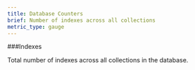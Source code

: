 ```yaml
---
title: Database Counters 
brief: Number of indexes across all collections
metric_type: gauge
---
```


###Indexes

Total number of indexes across all collections in the database.
     

